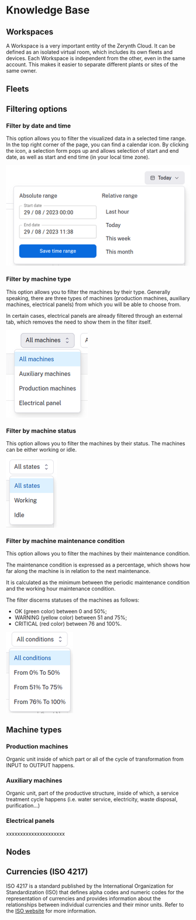 # Knowledge Base

## Workspaces

A Workspace is a very important entity of the Zerynth Cloud. It can be defined as an isolated virtual room, which includes its own fleets and devices.
Each Workspace is independent from the other, even in the same account. This makes it easier to separate different plants or sites of the same owner.

## Fleets

## Filtering options

### Filter by date and time
This option allows you to filter the visualized data in a selected time range. In the top right corner of the page, you can find a calendar icon. 
By clicking the icon, a selection form pops up and allows selection of start and end date, as well as start and end time (in your local time zone).

![date_time_filter_image]
### Filter by machine type
This option allows you to filter the machines by their type. Generally speaking, there are three types of machines (production machines, auxiliary machines, electrical panels) from which you will be able to choose from.

In certain cases, electrical panels are already filtered through an external tab, which removes the need to show them in the filter itself.

![type_filter_image]
### Filter by machine status
This option allows you to filter the machines by their status. The machines can be either working or idle.

![status_filter_image]
### Filter by machine maintenance condition
This option allows you to filter the machines by their maintenance condition.

The maintenance condition is expressed as a percentage, which shows how far along the machine is in relation to the next maintenance.

It is calculated as the minimum between the periodic maintenance condition and the working hour maintenance condition.

The filter discerns statuses of the machines as follows:
- OK (green color) between 0 and 50%;
- WARNING (yellow color) between 51 and 75%;
- CRITICAL (red color) between 76 and 100%.

![maintenance_filter_image]

## Machine types

### Production machines

Organic unit inside of which part or all of the cycle of transformation from INPUT to OUTPUT happens.

### Auxiliary machines

Organic unit, part of the productive structure, inside of which, a service treatment cycle happens (i.e. water service, electricity, waste disposal, purification…)


### Electrical panels
xxxxxxxxxxxxxxxxxxxxx

## Nodes

## Currencies (ISO 4217)

ISO 4217 is a standard published by the International Organization for Standardization (ISO) that defines alpha codes and numeric codes for the representation of currencies and provides information about the relationships between individual currencies and their minor units.
Refer to the [ISO website][iso_website] for more information.

[//]: #                     (Connections and external links)
[iso_website]:              https://www.iso.org/iso-4217-currency-codes.html

[//]: #                     (Images)
[date_time_filter_image]:   ../../img/Filters/FilterDateTime.png
[type_filter_image]:        ../../img/Filters/FilterMachineType.png
[status_filter_image]:      ../../img/Filters/FilterStatus.png
[maintenance_filter_image]: ../../img/Filters/FilterMaintenanceCondition.png